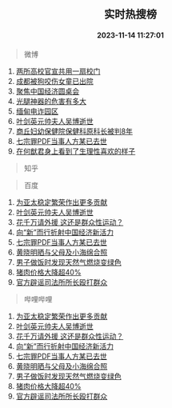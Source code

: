 <div align="center"><h2>实时热搜榜</h2><h4>2023-11-14 11:27:01</h4></div>

> 微博  

1. [两所高校官宣共用一扇校门](https://s.weibo.com/weibo?q=%23%E4%B8%A4%E6%89%80%E9%AB%98%E6%A0%A1%E5%AE%98%E5%AE%A3%E5%85%B1%E7%94%A8%E4%B8%80%E6%89%87%E6%A0%A1%E9%97%A8%23&t=31&band_rank=1&Refer=top)<br />
2. [成都被狗咬伤女童已出院](https://s.weibo.com/weibo?q=%23%E6%88%90%E9%83%BD%E8%A2%AB%E7%8B%97%E5%92%AC%E4%BC%A4%E5%A5%B3%E7%AB%A5%E5%B7%B2%E5%87%BA%E9%99%A2%23&t=31&band_rank=2&Refer=top)<br />
3. [聚焦中国经济圆桌会](https://s.weibo.com/weibo?q=%23%E8%81%9A%E7%84%A6%E4%B8%AD%E5%9B%BD%E7%BB%8F%E6%B5%8E%E5%9C%86%E6%A1%8C%E4%BC%9A%23&t=31&band_rank=3&Refer=top)<br />
4. [光腿神器的危害有多大](https://s.weibo.com/weibo?q=%E5%85%89%E8%85%BF%E7%A5%9E%E5%99%A8%E7%9A%84%E5%8D%B1%E5%AE%B3%E6%9C%89%E5%A4%9A%E5%A4%A7&t=31&band_rank=4&Refer=top)<br />
5. [缅甸电诈园区](https://s.weibo.com/weibo?q=%E7%BC%85%E7%94%B8%E7%94%B5%E8%AF%88%E5%9B%AD%E5%8C%BA&t=31&band_rank=5&Refer=top)<br />
6. [叶剑英元帅夫人吴博逝世](https://s.weibo.com/weibo?q=%23%E5%8F%B6%E5%89%91%E8%8B%B1%E5%85%83%E5%B8%85%E5%A4%AB%E4%BA%BA%E5%90%B4%E5%8D%9A%E9%80%9D%E4%B8%96%23&t=31&band_rank=6&Refer=top)<br />
7. [商丘妇幼保健院保健科原科长被判8年](https://s.weibo.com/weibo?q=%23%E5%95%86%E4%B8%98%E5%A6%87%E5%B9%BC%E4%BF%9D%E5%81%A5%E9%99%A2%E4%BF%9D%E5%81%A5%E7%A7%91%E5%8E%9F%E7%A7%91%E9%95%BF%E8%A2%AB%E5%88%A48%E5%B9%B4%23&t=31&band_rank=7&Refer=top)<br />
8. [七宗罪PDF当事人方某已去世](https://s.weibo.com/weibo?q=%23%E4%B8%83%E5%AE%97%E7%BD%AAPDF%E5%BD%93%E4%BA%8B%E4%BA%BA%E6%96%B9%E6%9F%90%E5%B7%B2%E5%8E%BB%E4%B8%96%23&t=31&band_rank=8&Refer=top)<br />
9. [在何猷君身上看到了生理性喜欢的样子](https://s.weibo.com/weibo?q=%23%E5%9C%A8%E4%BD%95%E7%8C%B7%E5%90%9B%E8%BA%AB%E4%B8%8A%E7%9C%8B%E5%88%B0%E4%BA%86%E7%94%9F%E7%90%86%E6%80%A7%E5%96%9C%E6%AC%A2%E7%9A%84%E6%A0%B7%E5%AD%90%23&t=31&band_rank=9&Refer=top)<br />

> 知乎  


> 百度  

1. [为亚太稳定繁荣作出更多贡献](https://www.baidu.com/s?wd=%E4%B8%BA%E4%BA%9A%E5%A4%AA%E7%A8%B3%E5%AE%9A%E7%B9%81%E8%8D%A3%E4%BD%9C%E5%87%BA%E6%9B%B4%E5%A4%9A%E8%B4%A1%E7%8C%AE&sa=fyb_news&rsv_dl=fyb_news)<br />
2. [叶剑英元帅夫人吴博逝世](https://www.baidu.com/s?wd=%E5%8F%B6%E5%89%91%E8%8B%B1%E5%85%83%E5%B8%85%E5%A4%AB%E4%BA%BA%E5%90%B4%E5%8D%9A%E9%80%9D%E4%B8%96&sa=fyb_news&rsv_dl=fyb_news)<br />
3. [花千万请外援 这还是群众性运动？](https://www.baidu.com/s?wd=%E8%8A%B1%E5%8D%83%E4%B8%87%E8%AF%B7%E5%A4%96%E6%8F%B4+%E8%BF%99%E8%BF%98%E6%98%AF%E7%BE%A4%E4%BC%97%E6%80%A7%E8%BF%90%E5%8A%A8%EF%BC%9F&sa=fyb_news&rsv_dl=fyb_news)<br />
4. [向“新”而行折射中国经济新活力](https://www.baidu.com/s?wd=%E5%90%91%E2%80%9C%E6%96%B0%E2%80%9D%E8%80%8C%E8%A1%8C%E6%8A%98%E5%B0%84%E4%B8%AD%E5%9B%BD%E7%BB%8F%E6%B5%8E%E6%96%B0%E6%B4%BB%E5%8A%9B&sa=fyb_news&rsv_dl=fyb_news)<br />
5. [七宗罪PDF当事人方某已去世](https://www.baidu.com/s?wd=%E4%B8%83%E5%AE%97%E7%BD%AAPDF%E5%BD%93%E4%BA%8B%E4%BA%BA%E6%96%B9%E6%9F%90%E5%B7%B2%E5%8E%BB%E4%B8%96&sa=fyb_news&rsv_dl=fyb_news)<br />
6. [黄晓明晒与父母及小海绵合照](https://www.baidu.com/s?wd=%E9%BB%84%E6%99%93%E6%98%8E%E6%99%92%E4%B8%8E%E7%88%B6%E6%AF%8D%E5%8F%8A%E5%B0%8F%E6%B5%B7%E7%BB%B5%E5%90%88%E7%85%A7&sa=fyb_news&rsv_dl=fyb_news)<br />
7. [男子做饭时发现天然气燃烧变绿色](https://www.baidu.com/s?wd=%E7%94%B7%E5%AD%90%E5%81%9A%E9%A5%AD%E6%97%B6%E5%8F%91%E7%8E%B0%E5%A4%A9%E7%84%B6%E6%B0%94%E7%87%83%E7%83%A7%E5%8F%98%E7%BB%BF%E8%89%B2&sa=fyb_news&rsv_dl=fyb_news)<br />
8. [猪肉价格大降超40%](https://www.baidu.com/s?wd=%E7%8C%AA%E8%82%89%E4%BB%B7%E6%A0%BC%E5%A4%A7%E9%99%8D%E8%B6%8540%25&sa=fyb_news&rsv_dl=fyb_news)<br />
9. [官方辟谣司法所所长殴打群众](https://www.baidu.com/s?wd=%E5%AE%98%E6%96%B9%E8%BE%9F%E8%B0%A3%E5%8F%B8%E6%B3%95%E6%89%80%E6%89%80%E9%95%BF%E6%AE%B4%E6%89%93%E7%BE%A4%E4%BC%97&sa=fyb_news&rsv_dl=fyb_news)<br />

> 哔哩哔哩  

1. [为亚太稳定繁荣作出更多贡献](https://www.baidu.com/s?wd=%E4%B8%BA%E4%BA%9A%E5%A4%AA%E7%A8%B3%E5%AE%9A%E7%B9%81%E8%8D%A3%E4%BD%9C%E5%87%BA%E6%9B%B4%E5%A4%9A%E8%B4%A1%E7%8C%AE&sa=fyb_news&rsv_dl=fyb_news)<br />
2. [叶剑英元帅夫人吴博逝世](https://www.baidu.com/s?wd=%E5%8F%B6%E5%89%91%E8%8B%B1%E5%85%83%E5%B8%85%E5%A4%AB%E4%BA%BA%E5%90%B4%E5%8D%9A%E9%80%9D%E4%B8%96&sa=fyb_news&rsv_dl=fyb_news)<br />
3. [花千万请外援 这还是群众性运动？](https://www.baidu.com/s?wd=%E8%8A%B1%E5%8D%83%E4%B8%87%E8%AF%B7%E5%A4%96%E6%8F%B4+%E8%BF%99%E8%BF%98%E6%98%AF%E7%BE%A4%E4%BC%97%E6%80%A7%E8%BF%90%E5%8A%A8%EF%BC%9F&sa=fyb_news&rsv_dl=fyb_news)<br />
4. [向“新”而行折射中国经济新活力](https://www.baidu.com/s?wd=%E5%90%91%E2%80%9C%E6%96%B0%E2%80%9D%E8%80%8C%E8%A1%8C%E6%8A%98%E5%B0%84%E4%B8%AD%E5%9B%BD%E7%BB%8F%E6%B5%8E%E6%96%B0%E6%B4%BB%E5%8A%9B&sa=fyb_news&rsv_dl=fyb_news)<br />
5. [七宗罪PDF当事人方某已去世](https://www.baidu.com/s?wd=%E4%B8%83%E5%AE%97%E7%BD%AAPDF%E5%BD%93%E4%BA%8B%E4%BA%BA%E6%96%B9%E6%9F%90%E5%B7%B2%E5%8E%BB%E4%B8%96&sa=fyb_news&rsv_dl=fyb_news)<br />
6. [黄晓明晒与父母及小海绵合照](https://www.baidu.com/s?wd=%E9%BB%84%E6%99%93%E6%98%8E%E6%99%92%E4%B8%8E%E7%88%B6%E6%AF%8D%E5%8F%8A%E5%B0%8F%E6%B5%B7%E7%BB%B5%E5%90%88%E7%85%A7&sa=fyb_news&rsv_dl=fyb_news)<br />
7. [男子做饭时发现天然气燃烧变绿色](https://www.baidu.com/s?wd=%E7%94%B7%E5%AD%90%E5%81%9A%E9%A5%AD%E6%97%B6%E5%8F%91%E7%8E%B0%E5%A4%A9%E7%84%B6%E6%B0%94%E7%87%83%E7%83%A7%E5%8F%98%E7%BB%BF%E8%89%B2&sa=fyb_news&rsv_dl=fyb_news)<br />
8. [猪肉价格大降超40%](https://www.baidu.com/s?wd=%E7%8C%AA%E8%82%89%E4%BB%B7%E6%A0%BC%E5%A4%A7%E9%99%8D%E8%B6%8540%25&sa=fyb_news&rsv_dl=fyb_news)<br />
9. [官方辟谣司法所所长殴打群众](https://www.baidu.com/s?wd=%E5%AE%98%E6%96%B9%E8%BE%9F%E8%B0%A3%E5%8F%B8%E6%B3%95%E6%89%80%E6%89%80%E9%95%BF%E6%AE%B4%E6%89%93%E7%BE%A4%E4%BC%97&sa=fyb_news&rsv_dl=fyb_news)<br />
